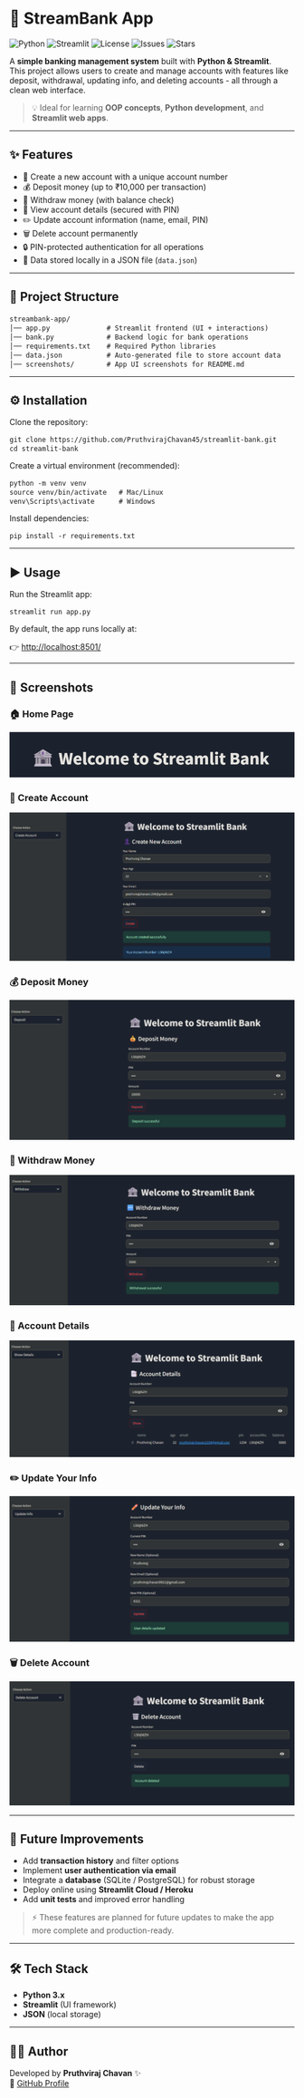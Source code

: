 # 🏦 StreamBank App

![Python](https://img.shields.io/badge/Python-3.x-blue.svg)
![Streamlit](https://img.shields.io/badge/Streamlit-Framework-red.svg)
![License](https://img.shields.io/badge/License-MIT-green.svg)
![Issues](https://img.shields.io/github/issues/PruthvirajChavan45/streambank-app)
![Stars](https://img.shields.io/github/stars/PruthvirajChavan45/streambank-app?style=social)

A **simple banking management system** built with **Python & Streamlit**.  
This project allows users to create and manage accounts with features like deposit, withdrawal, updating info, and deleting accounts - all through a clean web interface.  

> 💡 Ideal for learning **OOP concepts**, **Python development**, and **Streamlit web apps**.  

---

## ✨ Features

- 👤 Create a new account with a unique account number  
- 💰 Deposit money (up to ₹10,000 per transaction)  
- 🏧 Withdraw money (with balance check)  
- 📑 View account details (secured with PIN)  
- ✏️ Update account information (name, email, PIN)  
- 🗑️ Delete account permanently  
- 🔒 PIN-protected authentication for all operations  
- 📂 Data stored locally in a JSON file (`data.json`)  

---

## 📂 Project Structure

```
streambank-app/
│── app.py              # Streamlit frontend (UI + interactions)
│── bank.py             # Backend logic for bank operations
│── requirements.txt    # Required Python libraries
│── data.json           # Auto-generated file to store account data
│── screenshots/        # App UI screenshots for README.md
```

---

## ⚙️ Installation

Clone the repository:

```
git clone https://github.com/PruthvirajChavan45/streamlit-bank.git
cd streamlit-bank
```

Create a virtual environment (recommended):

```
python -m venv venv
source venv/bin/activate   # Mac/Linux
venv\Scripts\activate      # Windows
```

Install dependencies:

```
pip install -r requirements.txt
```

---

## ▶️ Usage

Run the Streamlit app:

```
streamlit run app.py
```

By default, the app runs locally at:

👉 [http://localhost:8501/](http://localhost:8501/)  

---

## 📸 Screenshots

### 🏠 Home Page
![Home Screenshot](screenshots/home.png)

### 👤 Create Account
![Create Account Screenshot](screenshots/create-account.png)

### 💰 Deposit Money
![Deposit Screenshot](screenshots/deposit.png)

### 🏧 Withdraw Money
![Withdraw Screenshot](screenshots/withdraw.png)

### 📑 Account Details
![Show Details Screenshot](screenshots/show_details.png)

### ✏️ Update Your Info
![Update Info Screenshot](screenshots/update_info.png)

### 🗑️ Delete Account
![Delete Account Screenshot](screenshots/delete_account.png)

---

## 🔮 Future Improvements

- Add **transaction history** and filter options  
- Implement **user authentication via email**  
- Integrate a **database** (SQLite / PostgreSQL) for robust storage  
- Deploy online using **Streamlit Cloud / Heroku**  
- Add **unit tests** and improved error handling  

> ⚡ These features are planned for future updates to make the app more complete and production-ready.

---

## 🛠️ Tech Stack

- **Python 3.x**  
- **Streamlit** (UI framework)  
- **JSON** (local storage)  

---

## 👨‍💻 Author

Developed by **Pruthviraj Chavan** ✨  
🔗 [GitHub Profile](https://github.com/PruthvirajChavan45)
